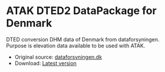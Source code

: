 # ATAK DTED2 DataPackage for Denmark
DTED conversion DHM data of Denmark from dataforsyningen. \
Purpose is elevation data available to be used with ATAK.

- Original source: [dataforsyningen.dk](https://dataforsyningen.dk/data/928)
- Download: [Latest version](https://github.com/ATAK-Denmark/DTED2-Denmark/releases/latest/download/DTED2-Denmark.zip)
